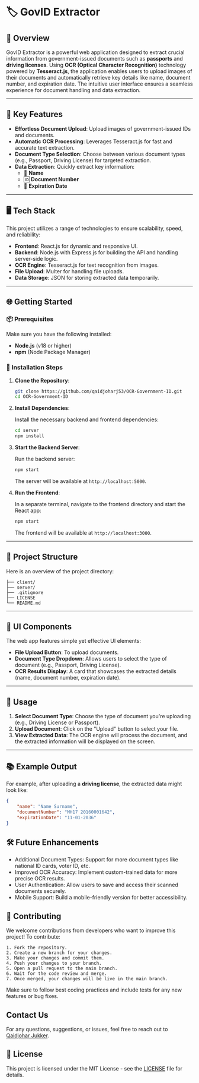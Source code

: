 # 🏷️ **GovID Extractor**

## 📖 **Overview**

GovID Extractor is a powerful web application designed to extract crucial information from government-issued documents such as **passports** and **driving licenses**. Using **OCR (Optical Character Recognition)** technology powered by **Tesseract.js**, the application enables users to upload images of their documents and automatically retrieve key details like name, document number, and expiration date. The intuitive user interface ensures a seamless experience for document handling and data extraction.

---

## 🚀 **Key Features**

-   **Effortless Document Upload**: Upload images of government-issued IDs and documents.
-   **Automatic OCR Processing**: Leverages Tesseract.js for fast and accurate text extraction.
-   **Document Type Selection**: Choose between various document types (e.g., Passport, Driving License) for targeted extraction.
-   **Data Extraction**: Quickly extract key information:
    -   📛 **Name**
    -   🆔 **Document Number**
    -   📅 **Expiration Date**

---

## 🖥️ **Tech Stack**

This project utilizes a range of technologies to ensure scalability, speed, and reliability:

-   **Frontend**: React.js for dynamic and responsive UI.
-   **Backend**: Node.js with Express.js for building the API and handling server-side logic.
-   **OCR Engine**: Tesseract.js for text recognition from images.
-   **File Upload**: Multer for handling file uploads.
-   **Data Storage**: JSON for storing extracted data temporarily.

---

## 🌐 **Getting Started**

### 📦 **Prerequisites**

Make sure you have the following installed:

-   **Node.js** (v18 or higher)
-   **npm** (Node Package Manager)

### 🔧 **Installation Steps**

1. **Clone the Repository**:

    ```bash
    git clone https://github.com/qaidjoharj53/OCR-Government-ID.git
    cd OCR-Government-ID
    ```

2. **Install Dependencies**:

    Install the necessary backend and frontend dependencies:

    ```bash
    cd server
    npm install
    ```

3. **Start the Backend Server**:

    Run the backend server:

    ```bash
    npm start
    ```

    The server will be available at `http://localhost:5000`.

4. **Run the Frontend**:

    In a separate terminal, navigate to the frontend directory and start the React app:

    ```bash
    npm start
    ```

    The frontend will be available at `http://localhost:3000`.

---

## 📁 **Project Structure**

Here is an overview of the project directory:

```
├── client/
├── server/
├── .gitignore
├── LICENSE
└── README.md
```

---

## 🎨 **UI Components**

The web app features simple yet effective UI elements:

-   **File Upload Button**: To upload documents.
-   **Document Type Dropdown**: Allows users to select the type of document (e.g., Passport, Driving License).
-   **OCR Results Display**: A card that showcases the extracted details (name, document number, expiration date).

---

## 📄 **Usage**

1. **Select Document Type**: Choose the type of document you're uploading (e.g., Driving License or Passport).
2. **Upload Document**: Click on the "Upload" button to select your file.
3. **View Extracted Data**: The OCR engine will process the document, and the extracted information will be displayed on the screen.

---

## 📚 **Example Output**

For example, after uploading a **driving license**, the extracted data might look like:

```json
{
	"name": "Name Surname",
	"documentNumber": "MH17 20160001642",
	"expirationDate": "11-01-2036"
}
```

## 🛠️ Future Enhancements

-   Additional Document Types: Support for more document types like national ID cards, voter ID, etc.
-   Improved OCR Accuracy: Implement custom-trained data for more precise OCR results.
-   User Authentication: Allow users to save and access their scanned documents securely.
-   Mobile Support: Build a mobile-friendly version for better accessibility.

## 💬 Contributing

We welcome contributions from developers who want to improve this project! To contribute:

```
1. Fork the repository.
2. Create a new branch for your changes.
3. Make your changes and commit them.
4. Push your changes to your branch.
5. Open a pull request to the main branch.
6. Wait for the code review and merge.
7. Once merged, your changes will be live in the main branch.
```

Make sure to follow best coding practices and include tests for any new features or bug fixes.

## Contact Us

For any questions, suggestions, or issues, feel free to reach out to [Qaidjohar Jukker](https://www.qaidjoharjukker.com).

## 📄 License

This project is licensed under the MIT License - see the [LICENSE](LICENSE) file for details.
